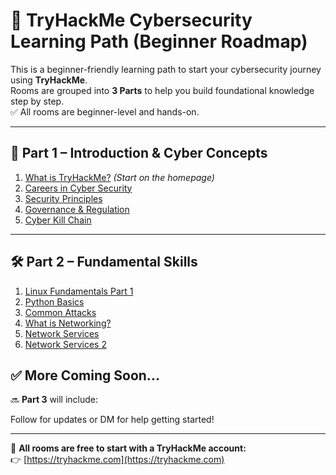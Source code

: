 # 🔐 TryHackMe Cybersecurity Learning Path (Beginner Roadmap)

This is a beginner-friendly learning path to start your cybersecurity journey using **TryHackMe**.  
Rooms are grouped into **3 Parts** to help you build foundational knowledge step by step.  
✅ All rooms are beginner-level and hands-on.

---

## 🧭 Part 1 – Introduction & Cyber Concepts

1. [What is TryHackMe?](https://tryhackme.com) *(Start on the homepage)*  
2. [Careers in Cyber Security](https://tryhackme.com/room/careersincybersecurity)  
3. [Security Principles](https://tryhackme.com/room/securityawareness)  
4. [Governance & Regulation](https://tryhackme.com/room/governanceandregulation)  
5. [Cyber Kill Chain](https://tryhackme.com/room/cyberkillchain)

---

## 🛠️ Part 2 – Fundamental Skills

1. [Linux Fundamentals Part 1](https://tryhackme.com/room/linuxfundamentals1)  
2. [Python Basics](https://tryhackme.com/room/pythonbasics)  
3. [Common Attacks](https://tryhackme.com/room/commonattacks)  
4. [What is Networking?](https://tryhackme.com/room/whatisnetworking)  
5. [Network Services](https://tryhackme.com/room/networkservices)  
6. [Network Services 2](https://tryhackme.com/room/networkservices2)


## ✅ More Coming Soon...

🔜 **Part 3** will include:
 
Follow for updates or DM for help getting started!

---

📎 **All rooms are free to start with a TryHackMe account:**  
👉 [https://tryhackme.com](https://tryhackme.com)

